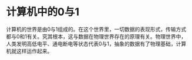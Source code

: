 # 计算机中的0与1

计算机的世界是由0与1组成的。在这个世界里，一切数据的表现形式，传输方式都与0和1有关。究其根本，这与数据在物理世界存在的原理有关。物理世界中，人类发明高低电平、通电断电等状态代表0与1，抽象的数据有了物理基础，计算机就这样运作起来。

